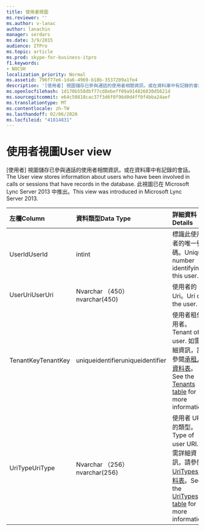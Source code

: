 ```yaml
---
title: 使用者視圖
ms.reviewer: ''
ms.author: v-lanac
author: lanachin
manager: serdars
ms.date: 3/9/2015
audience: ITPro
ms.topic: article
ms.prod: skype-for-business-itpro
f1.keywords:
- NOCSH
localization_priority: Normal
ms.assetid: 796f77e6-1da6-4969-b18b-3537209a1fe4
description: '[使用者] 視圖儲存已參與通話的使用者相關資訊，或在資料庫中有記錄的會話。 此視圖已在 Microsoft Lync Server 2013 中推出。'
ms.openlocfilehash: 1d170b558dbf77cd8ebeff09a914826830d5621d
ms.sourcegitcommit: e64c50818cac37f3d6f0f96d0d4ff0f4bba24aef
ms.translationtype: MT
ms.contentlocale: zh-TW
ms.lasthandoff: 02/06/2020
ms.locfileid: "41814831"
---
```

# <a name="user-view"></a><span data-ttu-id="c374b-104">使用者視圖</span><span class="sxs-lookup"><span data-stu-id="c374b-104">User view</span></span>
 
<span data-ttu-id="c374b-105">[使用者] 視圖儲存已參與通話的使用者相關資訊，或在資料庫中有記錄的會話。</span><span class="sxs-lookup"><span data-stu-id="c374b-105">The User view stores information about users who have been involved in calls or sessions that have records in the database.</span></span> <span data-ttu-id="c374b-106">此視圖已在 Microsoft Lync Server 2013 中推出。</span><span class="sxs-lookup"><span data-stu-id="c374b-106">This view was introduced in Microsoft Lync Server 2013.</span></span>
  
|<span data-ttu-id="c374b-107">**左欄**</span><span class="sxs-lookup"><span data-stu-id="c374b-107">**Column**</span></span>|<span data-ttu-id="c374b-108">**資料類型**</span><span class="sxs-lookup"><span data-stu-id="c374b-108">**Data Type**</span></span>|<span data-ttu-id="c374b-109">**詳細資料**</span><span class="sxs-lookup"><span data-stu-id="c374b-109">**Details**</span></span>|
|:-----|:-----|:-----|
|<span data-ttu-id="c374b-110">UserId</span><span class="sxs-lookup"><span data-stu-id="c374b-110">UserId</span></span>  <br/> |<span data-ttu-id="c374b-111">int</span><span class="sxs-lookup"><span data-stu-id="c374b-111">int</span></span>  <br/> |<span data-ttu-id="c374b-112">標識此使用者的唯一號碼。</span><span class="sxs-lookup"><span data-stu-id="c374b-112">Unique number identifying this user.</span></span>  <br/> |
|<span data-ttu-id="c374b-113">UserUri</span><span class="sxs-lookup"><span data-stu-id="c374b-113">UserUri</span></span>  <br/> |<span data-ttu-id="c374b-114">Nvarchar （450）</span><span class="sxs-lookup"><span data-stu-id="c374b-114">nvarchar(450)</span></span>  <br/> |<span data-ttu-id="c374b-115">使用者的 Uri。</span><span class="sxs-lookup"><span data-stu-id="c374b-115">Uri of the user.</span></span>  <br/> |
|<span data-ttu-id="c374b-116">TenantKey</span><span class="sxs-lookup"><span data-stu-id="c374b-116">TenantKey</span></span>  <br/> |<span data-ttu-id="c374b-117">uniqueidentifier</span><span class="sxs-lookup"><span data-stu-id="c374b-117">uniqueidentifier</span></span>  <br/> |<span data-ttu-id="c374b-118">使用者租使用者。</span><span class="sxs-lookup"><span data-stu-id="c374b-118">Tenant of user.</span></span> <span data-ttu-id="c374b-119">如需詳細資訊，請參閱[承租人資料表](tenants.md)。</span><span class="sxs-lookup"><span data-stu-id="c374b-119">See the [Tenants table](tenants.md) for more information.</span></span> <br/> |
|<span data-ttu-id="c374b-120">UriType</span><span class="sxs-lookup"><span data-stu-id="c374b-120">UriType</span></span>  <br/> |<span data-ttu-id="c374b-121">Nvarchar （256）</span><span class="sxs-lookup"><span data-stu-id="c374b-121">nvarchar(256)</span></span>  <br/> |<span data-ttu-id="c374b-122">使用者 URI 的類型。</span><span class="sxs-lookup"><span data-stu-id="c374b-122">Type of user URI.</span></span> <span data-ttu-id="c374b-123">如需詳細資訊，請參閱[UriTypes 資料表](uritypes.md)。</span><span class="sxs-lookup"><span data-stu-id="c374b-123">See the [UriTypes table](uritypes.md) for more information.</span></span> <br/> |
   


